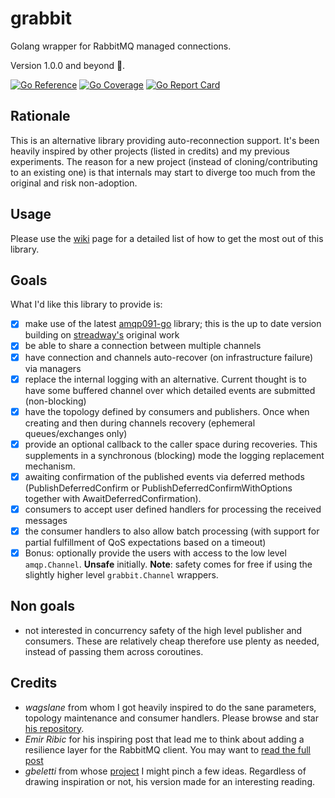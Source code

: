 # grabbit
Golang wrapper for RabbitMQ managed connections.

Version 1.0.0 and beyond 🚀.<br>

[![Go Reference](https://pkg.go.dev/badge/github.com/LucaWolf/grabbit.svg)](https://pkg.go.dev/github.com/LucaWolf/grabbit)
[![Go Coverage](https://github.com/LucaWolf/grabbit/wiki/coverage.svg)](https://raw.githack.com/wiki/LucaWolf/grabbit/coverage.html)
[![Go Report Card](https://goreportcard.com/badge/github.com/LucaWolf/grabbit)](https://goreportcard.com/report/github.com/LucaWolf/grabbit)

## Rationale
This is an alternative library providing auto-reconnection support. It's been heavily inspired by other projects
 (listed in credits) and my previous experiments. 
The reason for a new project (instead of cloning/contributing to an existing one) is that internals may start to 
diverge too much from the original and risk non-adoption.

## Usage
Please use the [wiki](https://github.com/LucaWolf/grabbit/wiki#how-tos) page for a detailed list of how to get 
the most out of this library.

## Goals
What I'd like this library to provide is:

  - [x] make use of the latest [amqp091-go](https://github.com/rabbitmq/amqp091-go) library;
      this is the up to date version building on [streadway's](https://github.com/streadway/amqp)
      original work
  - [x] be able to share a connection between multiple channels
  - [x] have connection and channels auto-recover (on infrastructure failure) via managers
  - [x] replace the internal logging with an alternative. Current thought is to have some
      buffered channel over which detailed events are submitted (non-blocking)
  - [x] have the topology defined by consumers and publishers. Once when creating and then
      during channels recovery (ephemeral queues/exchanges only)
  - [x] provide an optional callback to the caller space during recoveries. This supplements
     in a synchronous (blocking) mode the logging replacement mechanism.
  - [x] awaiting confirmation of the published events via deferred methods (PublishDeferredConfirm
     or PublishDeferredConfirmWithOptions together with AwaitDeferredConfirmation).      
  - [x] consumers to accept user defined handlers for processing the received messages
  - [x] the consumer handlers to also allow batch processing (with support for 
      partial fulfillment of QoS expectations based on a timeout)
  - [x] Bonus: optionally provide the users with access to the low level `amqp.Channel`. **Unsafe**
      initially. **Note**: safety comes for free if using the slightly higher level `grabbit.Channel` wrappers.

## Non goals

  * not interested in concurrency safety of the high level publisher and consumers. These are relatively 
   cheap therefore use plenty as needed, instead of passing them across coroutines.

## Credits

  * _wagslane_ from whom I got heavily inspired to do the sane parameters, 
      topology maintenance and consumer handlers. Please browse and star [his repository](https://github.com/wagslane/go-rabbitmq).
  * _Emir Ribic_ for his inspiring post that lead me to think about adding a resilience layer 
      for the RabbitMQ client. You may want to [read the full post](https://www.ribice.ba/golang-rabbitmq-client/)
  * _gbeletti_ from whose [project](https://github.com/gbeletti/rabbitmq) I might pinch a few ideas.
      Regardless of drawing inspiration or not, his version made for an interesting reading.
